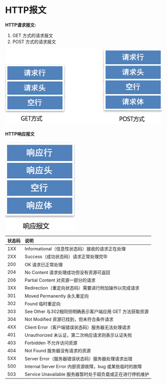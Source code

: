 # HTTP报文

**HTTP请求报文:**

1. GET 方式的请求报文
2. POST 方式的请求报文

![GET&#x548C;POST&#x8BF7;&#x6C42;&#x5BF9;&#x6BD4;&#x6548;&#x679C;&#x56FE;](../../../.gitbook/assets/image%20%2873%29.png)

#### HTTP响应报文 <a id="1-http&#x54CD;&#x5E94;&#x62A5;&#x6587;&#x5206;&#x6790;"></a>

![HTTP&#x54CD;&#x5E94;&#x62A5;&#x6587;](../../../.gitbook/assets/image%20%289%29.png)

| 状态码 | 说明 |
| :--- | :--- |
| 1XX | Informational（信息性状态码）接收的请求正在处理 |
| 2XX | Success（成功状态码）请求正常处理完毕 |
| 200 | OK 请求已正常处理 |
| 204 | No Content 请求处理成功但没有资源可返回 |
| 206 | Partial Content 对资源一部分的请求 |
| 3XX | Redirection（重定向状态码）需要进行附加操作以完成请求 |
| 301 | Moved Permanently 永久重定向 |
| 302 | Found 临时重定向 |
| 303 | See Other 与302相同但明确表示客户端应用 GET 方法获取资源 |
| 304 | Not Modified 资源已找到，但未符合条件请求 |
| 4XX | Client Error（客户端错误状态码）服务器无法处理请求 |
| 401 | Unauthorized 未认证，第二次响应请求则表示认证失败 |
| 403 | Forbidden 不允许访问资源 |
| 404 | Not Found 服务器没有请求的资源 |
| 5XX | Server Error（服务器错误状态码）服务器处理请求出错 |
| 500 | Internal Server Error 内部资源故障，bug 或某些临时的故障 |
| 503 | Service Unavailable 服务器暂时处于超负载或正在进行停机维护 |

